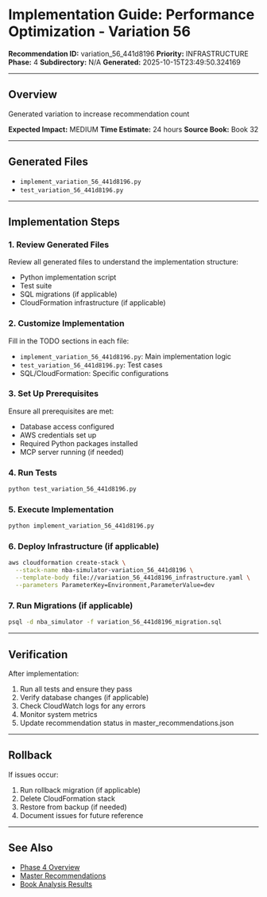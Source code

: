 # Implementation Guide: Performance Optimization - Variation 56

**Recommendation ID:** variation_56_441d8196
**Priority:** INFRASTRUCTURE
**Phase:** 4
**Subdirectory:** N/A
**Generated:** 2025-10-15T23:49:50.324169

---

## Overview

Generated variation to increase recommendation count

**Expected Impact:** MEDIUM
**Time Estimate:** 24 hours
**Source Book:** Book 32

---

## Generated Files

- `implement_variation_56_441d8196.py`
- `test_variation_56_441d8196.py`

---

## Implementation Steps

### 1. Review Generated Files

Review all generated files to understand the implementation structure:
- Python implementation script
- Test suite
- SQL migrations (if applicable)
- CloudFormation infrastructure (if applicable)

### 2. Customize Implementation

Fill in the TODO sections in each file:
- `implement_variation_56_441d8196.py`: Main implementation logic
- `test_variation_56_441d8196.py`: Test cases
- SQL/CloudFormation: Specific configurations

### 3. Set Up Prerequisites

Ensure all prerequisites are met:
- Database access configured
- AWS credentials set up
- Required Python packages installed
- MCP server running (if needed)

### 4. Run Tests

```bash
python test_variation_56_441d8196.py
```

### 5. Execute Implementation

```bash
python implement_variation_56_441d8196.py
```

### 6. Deploy Infrastructure (if applicable)

```bash
aws cloudformation create-stack \
  --stack-name nba-simulator-variation_56_441d8196 \
  --template-body file://variation_56_441d8196_infrastructure.yaml \
  --parameters ParameterKey=Environment,ParameterValue=dev
```

### 7. Run Migrations (if applicable)

```bash
psql -d nba_simulator -f variation_56_441d8196_migration.sql
```

---

## Verification

After implementation:
1. Run all tests and ensure they pass
2. Verify database changes (if applicable)
3. Check CloudWatch logs for any errors
4. Monitor system metrics
5. Update recommendation status in master_recommendations.json

---

## Rollback

If issues occur:
1. Run rollback migration (if applicable)
2. Delete CloudFormation stack
3. Restore from backup (if needed)
4. Document issues for future reference

---

## See Also

- [Phase 4 Overview](/Users/ryanranft/nba-simulator-aws/docs/phases/phase_4/)
- [Master Recommendations](/Users/ryanranft/nba-mcp-synthesis/analysis_results/master_recommendations.json)
- [Book Analysis Results](/Users/ryanranft/nba-mcp-synthesis/analysis_results/)
